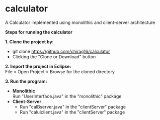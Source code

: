 # calculator
A Calculator implemented using monolithic and client-server architecture

**Steps for running the calculator**  
  
**1. Clone the project by:**  
  * git clone https://github.com/chirag16/calculator  
  * Clicking the "Clone or Download" button  
  
**2. Import the project in Eclipse:**  
    File > Open Project > Browse for the cloned directory
  
**3. Run the program:**  
  * __Monolithic__  
      Run "UserInterface.java" in the "monolithic" package    
  * __Client-Server__  
    * Run "calBserver.java" in the "clientServer" package  
    * Run "caluiclient.java" in the "clientServer" package  
